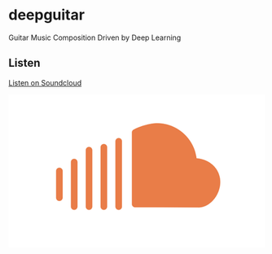 # deepguitar
Guitar Music Composition Driven by Deep Learning

## Listen

[Listen on Soundcloud](https://soundcloud.com/adityathakkar/deep-guitar)

![SoundCloud Logo](soundcloud_logo.png)

